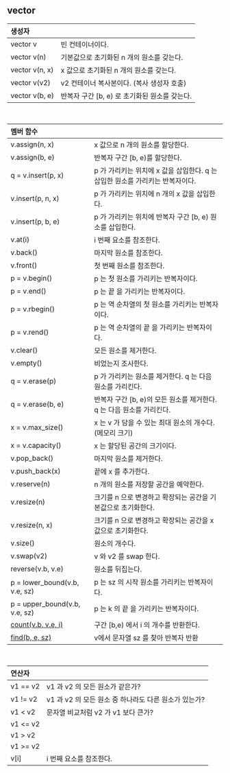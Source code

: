 ## vector

|생성자 ||
|:----------|:----------|
| vector v        | 빈 컨테이너이다. |
| vector v(n)     | 기본값으로 초기화된 n 개의 원소를 갖는다. |
|vector v(n, x)   | x 값으로 초기화된 n 개의 원소를 갖는다. |
|vector v(v2)     | v2 컨테이너 복사본이다. (복사 생성자 호출)  |
|vector v(b, e)   | 반복자 구간 \[b, e) 로 초기화된 원소를 갖는다. |
</br>

|멤버 함수||
|:----------|:----------|
| v.assign(n, x)   | x 값으로 n 개의 원소를 할당한다. |
| v.assign(b, e)   | 반복자 구간 \[b, e)를 할당한다. |
| q = v.insert(p, x) | p 가 가리키는 위치에 x 값을 삽입한다. q 는 삽입한 원소를 가리키는 반복자이다. |
| v.insert(p, n, x) | p 가 가리키는 위치에 n 개의 x 값을 삽입한다. |
| v.insert(p, b, e) | p 가 가리키는 위치에 반복자 구간 \[b, e) 원소를 삽입한다. |
| v.at(i)          | i 번째 요소를 참조한다. |
| v.back()         | 마지막 원소를 참조한다. |
| v.front()        | 첫 번째 원소를 참조한다. |
| p = v.begin()    | p 는 첫 원소를 가리키는 반복자이다. |
| p = v.end()       | p 는 끝 을 가리키는 반복자이다. |
| p = v.rbegin() | p 는 역 순차열의 첫 원소를 가리키는 반복자이다. |
| p = v.rend() | p 는 역 순차열의 끝 을 가리키는 반복자이다. |
| v.clear()       | 모든 원소를 제거한다. |
| v.empty()       | 비었는지 조사한다. |
| q = v.erase(p)  | p 가 가리키는 원소를 제거한다. q 는 다음 원소를 가리킨다. |
| q = v.erase(b, e) | 반복자 구간 \[b, e)의 모든 원소를 제거한다. q 는 다음 원소를 가리킨다. |
| x = v.max_size()  | x 는 v 가 담을 수 있는 최대 원소의 개수다.(메모리 크기) |
| x = v.capacity() | x 는 할당된 공간의 크기이다. |
| v.pop_back()    | 마지막 원소를 제거한다. |
| v.push_back(x)  | 끝에 x 를 추가한다. |
| v.reserve(n) | n 개의 원소를 저장할 공간을 예약한다. |
| v.resize(n) | 크기를 n 으로 변경하고 확장되는 공간을 기본값으로 초기화한다. |
| v.resize(n, x) | 크기를 n 으로 변경하고 확장되는 공간을 x 값으로 초기화한다. |
| v.size() | 원소의 개수다. |
| v.swap(v2) | v 와 v2 를 swap 한다. |
| reverse(v.b, v.e) | 원소를 뒤집는다. |
| p = lower_bound(v.b, v.e, sz) | p 는 sz 의 시작 원소를 가리키는 반복자이다. |
| p = upper_bound(v.b, v.e, sz) | p 는 k 의 끝 을 가리키는 반복자이다. |
| [count(v.b, v.e, i)](https://github.com/ERIN56/Cpp-Team-Notes/blob/master/STL/vector/count.cpp) | 구간 \[b,e) 에서 i 의 개수를 반환한다. |
| [find(b, e, sz)](https://github.com/ERIN56/Cpp-Team-Notes/blob/master/STL/vector/find(b%2C%20e%2C%20sz).cpp) | v에서 문자열 sz 를 찾아 반복자 반환 |

</br>

|연산자||
|:----------|:----------|
| v1 == v2 | v1 과 v2 의 모든 원소가 같은가? |
| v1 != v2 | v1 과 v2 의 모든 원소 중 하나라도 다른 원소가 있는가? |
| v1 < v2 | 문자열 비교처럼 v2 가 v1 보다 큰가? |
| v1 <= v2 |
| v1 > v2 |
| v1 >= v2 |
| v\[i] | i 번째 요소를 참조한다. |





